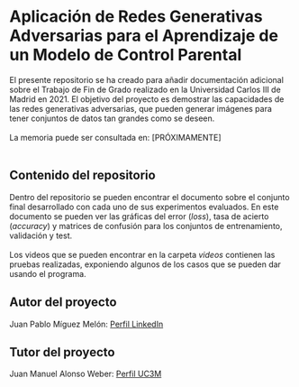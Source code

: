 # Aplicación de Redes Generativas Adversarias para el Aprendizaje de un Modelo de Control Parental
El presente repositorio se ha creado para añadir documentación adicional sobre el Trabajo de Fin de Grado realizado en la Universidad Carlos III de Madrid en 2021. El objetivo del proyecto es demostrar las capacidades de las redes generativas adversarias, que pueden generar imágenes para tener conjuntos de datos tan grandes como se deseen.
<br><br>La memoria puede ser consultada en: [PRÓXIMAMENTE]
<br><br>
## Contenido del repositorio
Dentro del repositorio se pueden encontrar el documento sobre el conjunto final desarrollado con cada uno de sus experimentos evaluados. En este documento se pueden ver las gráficas del error (_loss_), tasa de acierto (_accuracy_) y matrices de confusión para los conjuntos de entrenamiento, validación y test.
<br><br>
Los videos que se pueden encontrar en la carpeta _videos_ contienen las pruebas realizadas, exponiendo algunos de los casos que se pueden dar usando el programa.
## Autor del proyecto
Juan Pablo Míguez Melón: [Perfil LinkedIn](https://www.linkedin.com/in/jpmiguezmelon/)
## Tutor del proyecto
Juan Manuel Alonso Weber: [Perfil UC3M](https://www.inf.uc3m.es/component/comprofiler/userprofile/jmaw)
